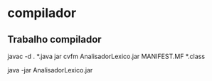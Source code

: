 # compilador

## Trabalho compilador

javac -d . *.java
jar cvfm AnalisadorLexico.jar MANIFEST.MF *.class 

java -jar AnalisadorLexico.jar

